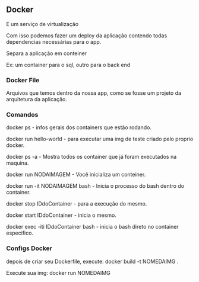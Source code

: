 ## Docker

<p>É um serviço de virtualização</p>  
<p>Com isso podemos fazer um deploy da aplicação
contendo todas dependencias necessárias para o app.</p> 
<p>Separa a aplicação em conteiner</p>
<p>Ex: um container para o sql, outro para o back end</p>

<h3>Docker File</h3>
<p>Arquivos que temos dentro da nossa app, como se fosse um projeto da arquitetura da aplicação.</p> 


<h3>Comandos</h3>
<p>docker ps - infos gerais dos containers que estão rodando.</p> 
<p>docker run hello-world - para executar uma img de teste criado pelo proprio docker.</p> 
<p>docker ps -a - Mostra todos os container que já foram executados na maquina.</p>
<p>docker run NODAIMAGEM - Você inicializa um conteiner.</p>
<p>docker run -it NODAIMAGEM bash - Inicia o processo do bash dentro do container.</p>
<p>docker stop  IDdoContainer - para a execução do mesmo.</p>
<p>docker start IDdoContainer - inicia o mesmo.</p>
<p>docker exec -iti IDdoContainer bash - inicia o bash direto no container especifico.</p>

<h3>Configs Docker</h3>
<p>depois de criar seu Dockerfile, execute: 
    docker build -t NOMEDAIMG .
</p>
<p>Execute sua img:
    docker run NOMEDAIMG
</p>